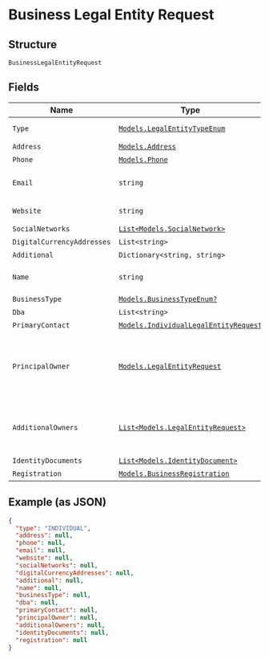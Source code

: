 
# Business Legal Entity Request

## Structure

`BusinessLegalEntityRequest`

## Fields

| Name | Type | Tags | Description |
|  --- | --- | --- | --- |
| `Type` | [`Models.LegalEntityTypeEnum`](../../doc/models/legal-entity-type-enum.md) | Required | the second description of type parameter |
| `Address` | [`Models.Address`](../../doc/models/address.md) | Optional | - |
| `Phone` | [`Models.Phone`](../../doc/models/phone.md) | Optional | - |
| `Email` | `string` | Optional | The email address.<br>**Constraints**: *Maximum Length*: `512` |
| `Website` | `string` | Optional | **Constraints**: *Maximum Length*: `2048` |
| `SocialNetworks` | [`List<Models.SocialNetwork>`](../../doc/models/social-network.md) | Optional | - |
| `DigitalCurrencyAddresses` | `List<string>` | Optional | - |
| `Additional` | `Dictionary<string, string>` | Optional | - |
| `Name` | `string` | Optional | **Constraints**: *Minimum Length*: `1`, *Maximum Length*: `512` |
| `BusinessType` | [`Models.BusinessTypeEnum?`](../../doc/models/business-type-enum.md) | Optional | - |
| `Dba` | `List<string>` | Optional | Doing Business As |
| `PrimaryContact` | [`Models.IndividualLegalEntityRequest`](../../doc/models/individual-legal-entity-request.md) | Optional | - |
| `PrincipalOwner` | [`Models.LegalEntityRequest`](../../doc/models/legal-entity-request.md) | Optional | **Important !** Depending on the value of the `type` parameter, the `LegalEntityRequest` model is extended with either [`IndividualLegalEntityRequest`](../../doc/models/individual-legal-entity-request.md) or [`BusinessLegalEntityRequest`](../../doc/models/business-legal-entity-request.md) |
| `AdditionalOwners` | [`List<Models.LegalEntityRequest>`](../../doc/models/legal-entity-request.md) | Optional | An array of any owners with at least 25% ownership of the company, excluding the principal owner responsible for the account. |
| `IdentityDocuments` | [`List<Models.IdentityDocument>`](../../doc/models/identity-document.md) | Optional | - |
| `Registration` | [`Models.BusinessRegistration`](../../doc/models/business-registration.md) | Optional | - |

## Example (as JSON)

```json
{
  "type": "INDIVIDUAL",
  "address": null,
  "phone": null,
  "email": null,
  "website": null,
  "socialNetworks": null,
  "digitalCurrencyAddresses": null,
  "additional": null,
  "name": null,
  "businessType": null,
  "dba": null,
  "primaryContact": null,
  "principalOwner": null,
  "additionalOwners": null,
  "identityDocuments": null,
  "registration": null
}
```

